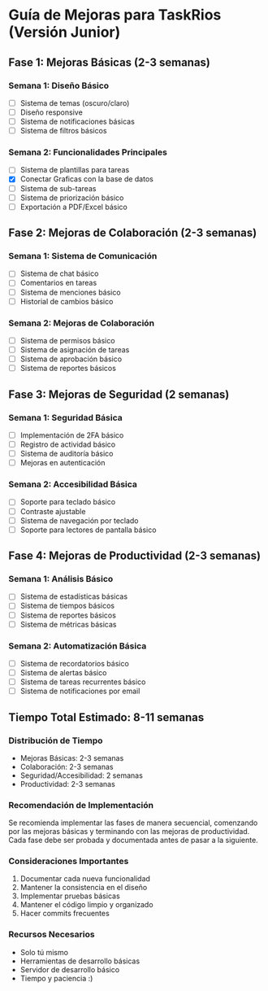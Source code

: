 # Guía de Mejoras para TaskRios (Versión Junior)

## Fase 1: Mejoras Básicas (2-3 semanas)

### Semana 1: Diseño Básico
- [ ] Sistema de temas (oscuro/claro)
- [ ] Diseño responsive
- [ ] Sistema de notificaciones básicas
- [ ] Sistema de filtros básicos

### Semana 2: Funcionalidades Principales
- [ ] Sistema de plantillas para tareas
- [x] Conectar Graficas con la base de datos
- [ ] Sistema de sub-tareas
- [ ] Sistema de priorización básico
- [ ] Exportación a PDF/Excel básico

## Fase 2: Mejoras de Colaboración (2-3 semanas)

### Semana 1: Sistema de Comunicación
- [ ] Sistema de chat básico
- [ ] Comentarios en tareas
- [ ] Sistema de menciones básico
- [ ] Historial de cambios básico

### Semana 2: Mejoras de Colaboración
- [ ] Sistema de permisos básico
- [ ] Sistema de asignación de tareas
- [ ] Sistema de aprobación básico
- [ ] Sistema de reportes básicos

## Fase 3: Mejoras de Seguridad (2 semanas)

### Semana 1: Seguridad Básica
- [ ] Implementación de 2FA básico
- [ ] Registro de actividad básico
- [ ] Sistema de auditoría básico
- [ ] Mejoras en autenticación

### Semana 2: Accesibilidad Básica
- [ ] Soporte para teclado básico
- [ ] Contraste ajustable
- [ ] Sistema de navegación por teclado
- [ ] Soporte para lectores de pantalla básico

## Fase 4: Mejoras de Productividad (2-3 semanas)

### Semana 1: Análisis Básico
- [ ] Sistema de estadísticas básicas
- [ ] Sistema de tiempos básicos
- [ ] Sistema de reportes básicos
- [ ] Sistema de métricas básicas

### Semana 2: Automatización Básica
- [ ] Sistema de recordatorios básico
- [ ] Sistema de alertas básico
- [ ] Sistema de tareas recurrentes básico
- [ ] Sistema de notificaciones por email

## Tiempo Total Estimado: 8-11 semanas

### Distribución de Tiempo
- Mejoras Básicas: 2-3 semanas
- Colaboración: 2-3 semanas
- Seguridad/Accesibilidad: 2 semanas
- Productividad: 2-3 semanas

### Recomendación de Implementación
Se recomienda implementar las fases de manera secuencial, comenzando por las mejoras básicas y terminando con las mejoras de productividad. Cada fase debe ser probada y documentada antes de pasar a la siguiente.

### Consideraciones Importantes
1. Documentar cada nueva funcionalidad
2. Mantener la consistencia en el diseño
3. Implementar pruebas básicas
4. Mantener el código limpio y organizado
5. Hacer commits frecuentes

### Recursos Necesarios
- Solo tú mismo
- Herramientas de desarrollo básicas
- Servidor de desarrollo básico
- Tiempo y paciencia :)
